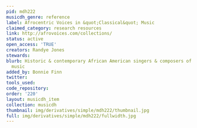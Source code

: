 ```yaml
---
pid: mdh222
musicdh_genre: reference
label: Afrocentric Voices in &quot;Classical&quot; Music
claimed_category: research resources
link: http://afrovoices.com/collections/
status: active
open_access: 'TRUE'
creators: Randye Jones
stewards: 
blurb: Historic & contemporary African American singers & composers of Classical vocal
  music
added_by: Bonnie Finn
twitter: 
tools_used: 
code_repository: 
order: '220'
layout: musicdh_item
collection: musicdh
thumbnail: img/derivatives/simple/mdh222/thumbnail.jpg
full: img/derivatives/simple/mdh222/fullwidth.jpg
---
```

